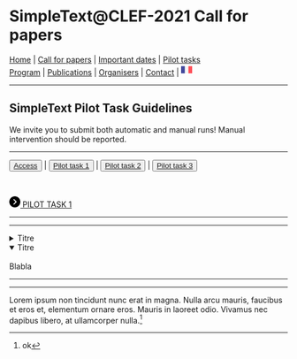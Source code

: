 # SimpleText@CLEF-2021 Call for papers

[Home](https://simpletext-madics.github.io/2021/clef/en) | [Call for papers](https://simpletext-madics.github.io/2021/clef/en/CFP) | [Important dates](https://simpletext-madics.github.io/2021/clef/en/dates) | [Pilot tasks](https://simpletext-madics.github.io/2021/clef/en/tasks)  
[Program](https://simpletext-madics.github.io/2021/clef/en/program) | [Publications](https://simpletext-madics.github.io/2021/clef/en/publications) | [Organisers](https://simpletext-madics.github.io/2021/clef/en/organisers) | [Contact](https://simpletext-madics.github.io/2021/clef/en/contact) | [<img src="FR.png" width="20">](https://simpletext-madics.github.io/2021/clef/fr/task1)

---

## SimpleText Pilot Task Guidelines

We invite you to submit both automatic and manual runs! Manual intervention should be reported.

---

<button>[Access](https://simpletext-madics.github.io/2021/clef/en/tasks)</button> | <button>[Pilot task 1](https://simpletext-madics.github.io/2021/clef/en/task1)</button> | <button>[Pilot task 2](https://simpletext-madics.github.io/2021/clef/en/task2)</button> | <button>[Pilot task 3](https://simpletext-madics.github.io/2021/clef/en/task3)</button>

<br>

[<img src="next.png" width="20" vertical-align="middle"> PILOT TASK 1](https://simpletext-madics.github.io/2021/clef/en/task1)

---
---

<details>
<summary>Titre</summary>
<br>
Blabla
</details>

<details open>
<summary>Titre</summary>
<br>
Blabla
</details>

---
---

Lorem ipsum non tincidunt nunc erat in magna. Nulla arcu mauris, faucibus et eros et, elementum ornare eros. Mauris in laoreet odio. Vivamus nec dapibus libero, at ullamcorper nulla.[^1]

[^1]: ok



